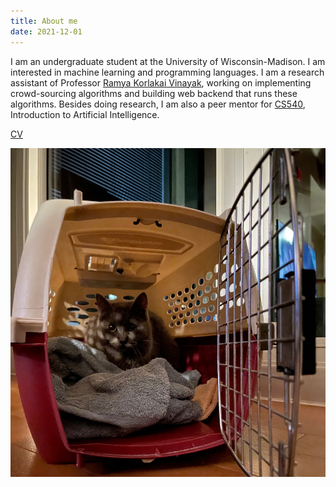 ```yaml
---
title: About me
date: 2021-12-01
---
```


I am an undergraduate student at the University of Wisconsin-Madison. I am interested in machine learning and programming languages.
I am a research assistant of Professor [Ramya Korlakai Vinayak](https://ramyakv.github.io), working on implementing crowd-sourcing algorithms and building web backend that runs these algorithms. Besides doing research, I am also a peer mentor for [CS540](https://pages.cs.wisc.edu/~jphanna/teaching/2021fall_cs540), Introduction to Artificial Intelligence.

[CV](/about/files/CV.pdf)

![Lettie](/about/images/lettie.JPG)
